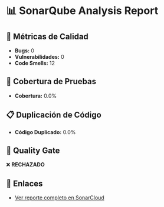 # 📊 SonarQube Analysis Report

## 🐛 Métricas de Calidad
- **Bugs:** 0
- **Vulnerabilidades:** 0
- **Code Smells:** 12

## 🧪 Cobertura de Pruebas
- **Cobertura:** 0.0%

## 📋 Duplicación de Código
- **Código Duplicado:** 0.0%

## 🚦 Quality Gate
❌ **RECHAZADO**

## 🔗 Enlaces
- [Ver reporte completo en SonarCloud](https://sonarcloud.io/project/overview?id=leonelparrales22_ANB-Rising-Stars-Showcase&branch=main)